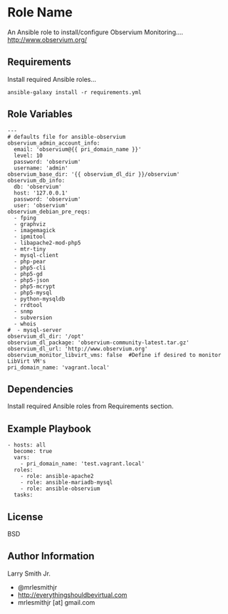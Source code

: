 Role Name
=========

An Ansible role to install/configure Observium Monitoring....  
http://www.observium.org/

Requirements
------------

Install required Ansible roles...  
````
ansible-galaxy install -r requirements.yml
````

Role Variables
--------------

````
---
# defaults file for ansible-observium
observium_admin_account_info:
  email: 'observium@{{ pri_domain_name }}'
  level: 10
  password: 'observium'
  username: 'admin'
observium_base_dir: '{{ observium_dl_dir }}/observium'
observium_db_info:
  db: 'observium'
  host: '127.0.0.1'
  password: 'observium'
  user: 'observium'
observium_debian_pre_reqs:
  - fping
  - graphviz
  - imagemagick
  - ipmitool
  - libapache2-mod-php5
  - mtr-tiny
  - mysql-client
  - php-pear
  - php5-cli
  - php5-gd
  - php5-json
  - php5-mcrypt
  - php5-mysql
  - python-mysqldb
  - rrdtool
  - snmp
  - subversion
  - whois
#  - mysql-server
observium_dl_dir: '/opt'
observium_dl_package: 'observium-community-latest.tar.gz'
observium_dl_url: 'http://www.observium.org'
observium_monitor_libvirt_vms: false  #Define if desired to monitor LibVirt VM's
pri_domain_name: 'vagrant.local'
````

Dependencies
------------

Install required Ansible roles from Requirements section.

Example Playbook
----------------

````
- hosts: all
  become: true
  vars:
    - pri_domain_name: 'test.vagrant.local'
  roles:
    - role: ansible-apache2
    - role: ansible-mariadb-mysql
    - role: ansible-observium
  tasks:
````

License
-------

BSD

Author Information
------------------

Larry Smith Jr.
- @mrlesmithjr
- http://everythingshouldbevirtual.com
- mrlesmithjr [at] gmail.com
